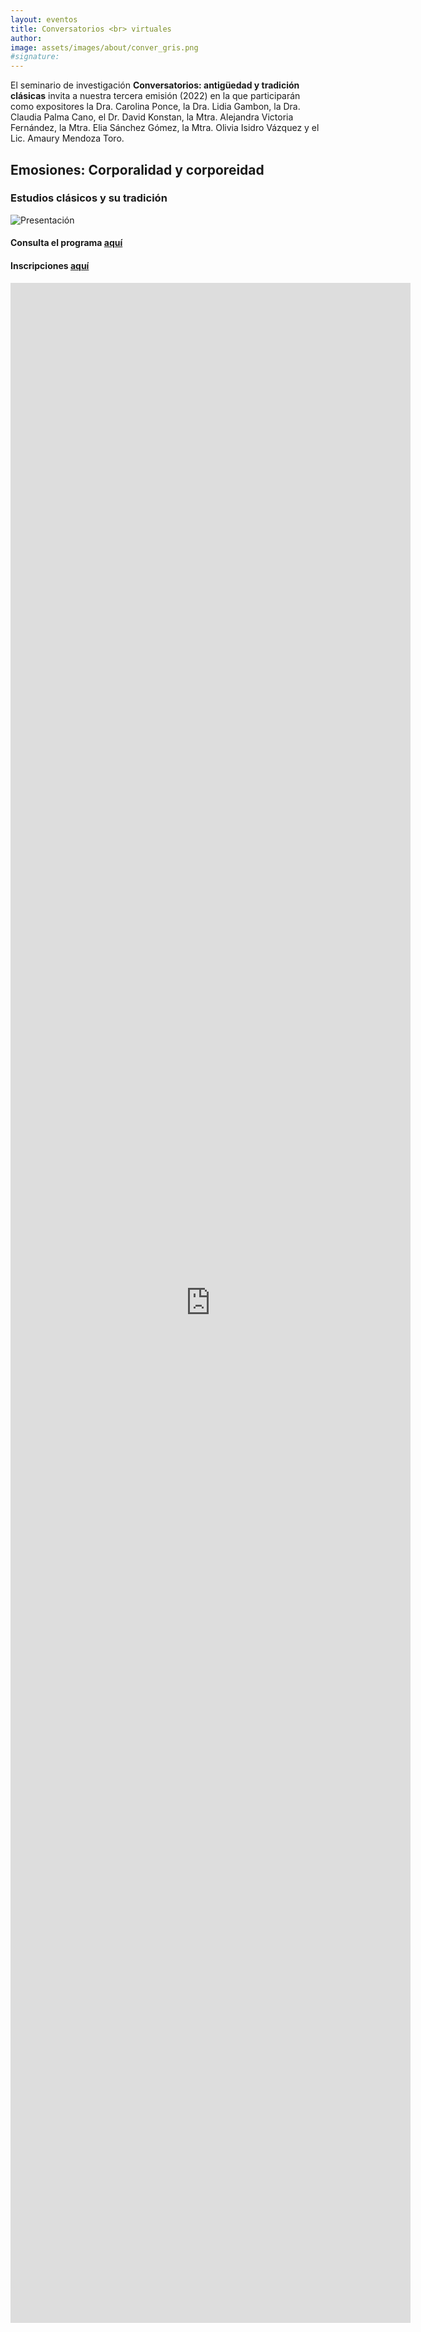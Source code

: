 ```yaml
---
layout: eventos
title: Conversatorios <br> virtuales
author:
image: assets/images/about/conver_gris.png
#signature:
---
```


El seminario de investigación **Conversatorios: antigüedad y tradición clásicas** invita a nuestra tercera emisión (2022) en la que participarán como expositores la Dra. Carolina Ponce,  la Dra. Lidia Gambon, la Dra. Claudia Palma Cano, el Dr. David Konstan, la Mtra. Alejandra Victoria Fernández, la Mtra. Elia Sánchez Gómez, la Mtra. Olivia Isidro Vázquez y el Lic. Amaury Mendoza Toro.

## Emosiones: Corporalidad y corporeidad
### Estudios clásicos y su tradición

![Presentación](assets/images/testimonial/3event.png "Emosiones: Corporalidad y corporeidad")

#### Consulta el programa <a href="/desdethemyscira.github.io/assets/images/testimonial/3erprogram.pdf" target="_blank">aquí</a>

#### Inscripciones [aquí](https://forms.gle/EeXP3YMfWQStEQSh7)

<iframe src="https://docs.google.com/forms/d/e/1FAIpQLSeEHn1a5vbyNhs5SjmxG1AaU7pQ6-4Zz0yKIrooBFoPHeqyvA/viewform?embedded=true" width="640" height="3264" frameborder="0" marginheight="0" marginwidth="0">Cargando…</iframe>
